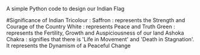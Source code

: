 A simple Python code to design our Indian Flag 

#Significance of Indian Tricolour :
Saffron : represents the Strength and Courage of the Country
White   : represents Peace and Truth
Green   : represents the Fertility, Growth and Auspiciousness of our land 
Ashoka Chakra : signifies that there is 'Life in Movement' and 'Death in Stagnation'. It represents the Dynamism of a Peaceful Change
